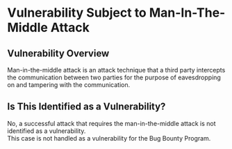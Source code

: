 Vulnerability Subject to Man-In-The-Middle Attack
===
## Vulnerability Overview
Man-in-the-middle attack is an attack technique that a third party intercepts the communication between two parties for the purpose of eavesdropping on and tampering with the communication.

## Is This Identified as a Vulnerability?
No, a successful attack that requires the man-in-the-middle attack is not identified as a vulnerability.  
This case is not handled as a vulnerability for the Bug Bounty Program.
